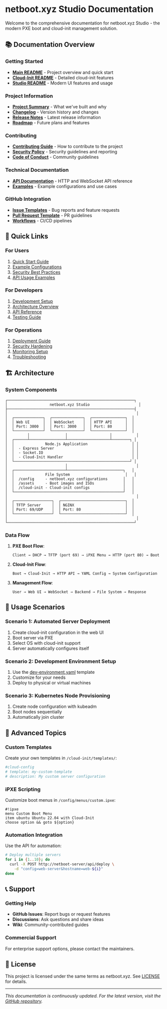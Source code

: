 # netboot.xyz Studio Documentation

Welcome to the comprehensive documentation for netboot.xyz Studio - the modern PXE boot and cloud-init management solution.

## 📚 Documentation Overview

### Getting Started
- **[Main README](../README.md)** - Project overview and quick start
- **[Cloud-Init README](../README-cloud-init.md)** - Detailed cloud-init features
- **[Studio README](../README-STUDIO.md)** - Modern UI features and usage

### Project Information
- **[Project Summary](../PROJECT-SUMMARY.md)** - What we've built and why
- **[Changelog](../CHANGELOG.md)** - Version history and changes
- **[Release Notes](../RELEASE-NOTES.md)** - Latest release information
- **[Roadmap](../ROADMAP.md)** - Future plans and features

### Contributing
- **[Contributing Guide](../CONTRIBUTING.md)** - How to contribute to the project
- **[Security Policy](../SECURITY.md)** - Security guidelines and reporting
- **[Code of Conduct](../CODE_OF_CONDUCT.md)** - Community guidelines

### Technical Documentation
- **[API Documentation](../API.md)** - HTTP and WebSocket API reference
- **[Examples](../examples/)** - Example configurations and use cases

### GitHub Integration
- **[Issue Templates](../.github/ISSUE_TEMPLATE/)** - Bug reports and feature requests
- **[Pull Request Template](../.github/pull_request_template.md)** - PR guidelines
- **[Workflows](../.github/workflows/)** - CI/CD pipelines

## 🚀 Quick Links

### For Users
1. [Quick Start Guide](../README-cloud-init.md#quick-start)
2. [Example Configurations](../examples/cloud-init/)
3. [Security Best Practices](../SECURITY.md#security-considerations-for-deployment)
4. [API Usage Examples](../API.md#examples)

### For Developers
1. [Development Setup](../CONTRIBUTING.md#development-setup)
2. [Architecture Overview](#architecture)
3. [API Reference](../API.md)
4. [Testing Guide](../CONTRIBUTING.md#testing-your-changes)

### For Operations
1. [Deployment Guide](../README-cloud-init.md#using-docker-compose-recommended)
2. [Security Hardening](../SECURITY.md#example-secure-deployment)
3. [Monitoring Setup](../API.md#monitoring)
4. [Troubleshooting](../README-cloud-init.md#troubleshooting)

## 🏗️ Architecture

### System Components

```
┌─────────────────────────────────────────────────────────┐
│                   netboot.xyz Studio                      │
├─────────────────────────────────────────────────────────┤
│                                                          │
│  ┌─────────────┐  ┌──────────────┐  ┌───────────────┐  │
│  │ Web UI      │  │ WebSocket    │  │ HTTP API      │  │
│  │ Port: 3000  │  │ Port: 3000   │  │ Port: 80      │  │
│  └─────────────┘  └──────────────┘  └───────────────┘  │
│         │                │                   │           │
│  ┌──────┴────────────────┴───────────────────┴────────┐ │
│  │              Node.js Application                    │ │
│  │  - Express Server                                   │ │
│  │  - Socket.IO                                        │ │
│  │  - Cloud-Init Handler                               │ │
│  └────────────────────────────────────────────────────┘ │
│                          │                               │
│  ┌───────────────────────┴─────────────────────────┐   │
│  │              File System                         │   │
│  │  /config     - netboot.xyz configurations       │   │
│  │  /assets     - Boot images and ISOs             │   │
│  │  /cloud-init - Cloud-init configs               │   │
│  └─────────────────────────────────────────────────┘   │
│                                                          │
│  ┌─────────────────┐  ┌─────────────────────────────┐  │
│  │ TFTP Server     │  │ NGINX                       │  │
│  │ Port: 69/UDP    │  │ Port: 80                    │  │
│  └─────────────────┘  └─────────────────────────────┘  │
│                                                          │
└─────────────────────────────────────────────────────────┘
```

### Data Flow

1. **PXE Boot Flow**:
   ```
   Client → DHCP → TFTP (port 69) → iPXE Menu → HTTP (port 80) → Boot
   ```

2. **Cloud-Init Flow**:
   ```
   Boot → Cloud-Init → HTTP API → YAML Config → System Configuration
   ```

3. **Management Flow**:
   ```
   User → Web UI → WebSocket → Backend → File System → Response
   ```

## 📖 Usage Scenarios

### Scenario 1: Automated Server Deployment
1. Create cloud-init configuration in the web UI
2. Boot server via PXE
3. Select OS with cloud-init support
4. Server automatically configures itself

### Scenario 2: Development Environment Setup
1. Use the [dev-environment.yaml](../examples/cloud-init/dev-environment.yaml) template
2. Customize for your needs
3. Deploy to physical or virtual machines

### Scenario 3: Kubernetes Node Provisioning
1. Create node configuration with kubeadm
2. Boot nodes sequentially
3. Automatically join cluster

## 🔧 Advanced Topics

### Custom Templates
Create your own templates in `/cloud-init/templates/`:
```yaml
#cloud-config
# template: my-custom-template
# description: My custom server configuration
```

### iPXE Scripting
Customize boot menus in `/config/menus/custom.ipxe`:
```ipxe
#!ipxe
menu Custom Boot Menu
item ubuntu Ubuntu 22.04 with Cloud-Init
choose option && goto ${option}
```

### Automation Integration
Use the API for automation:
```bash
# Deploy multiple servers
for i in {1..10}; do
  curl -X POST http://netboot-server/api/deploy \
    -d "config=web-server&hostname=web-${i}"
done
```

## 📞 Support

### Getting Help
- **GitHub Issues**: Report bugs or request features
- **Discussions**: Ask questions and share ideas
- **Wiki**: Community-contributed guides

### Commercial Support
For enterprise support options, please contact the maintainers.

## 📄 License

This project is licensed under the same terms as netboot.xyz. See [LICENSE](../LICENSE) for details.

---

*This documentation is continuously updated. For the latest version, visit the [GitHub repository](https://github.com/yourusername/cloud-init-pxe).*